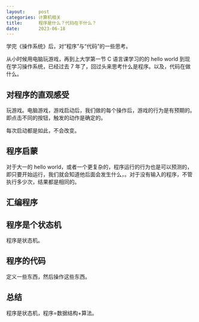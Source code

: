 ```yaml
---
layout:     post
categories: 计算机相关
title:      程序是什么？代码在干什么？
date:       2023-06-18
---
```


学完《操作系统》后，对“程序”与“代码”的一些思考。

从小时候用电脑玩游戏，再到上大学第一节 C 语言课学习的的 hello world 到现在学习操作系统，已经过去 7 年了，回过头来思考什么是程序。以及，代码在做什么。

## 对程序的直观感受

玩游戏。电脑游戏，游戏启动后，我们做的每个操作后，游戏的行为是有预期的。即点击不同的按钮，触发的动作是确定的。

每次启动都是如此，不会改变。

## 程序启蒙

对于大一的 hello world，或者一个更复杂的，程序运行的行为也是可以预测的，即只要开始运行，我们就会知道他后面会发生什么，。对于没有输入的程序，不管执行多少次，结果都是相同的。

## 汇编程序



## 程序是个状态机

程序是状态机。

## 程序的代码


定义一些东西，然后操作这些东西。

## 总结

程序是状态机，程序=数据结构+算法。


